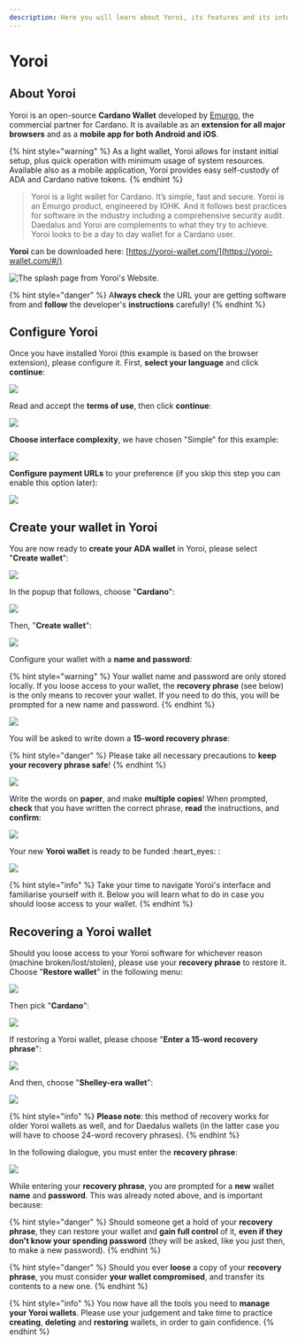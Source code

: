 ```yaml
---
description: Here you will learn about Yoroi, its features and its interface.
---
```


# Yoroi

## About Yoroi

Yoroi is an open-source **Cardano Wallet** developed by [Emurgo](https://emurgo.io/), the commercial partner for Cardano. It is available as an **extension for all major browsers** and as a **mobile app for both Android and iOS**.

{% hint style="warning" %}
As a light wallet, Yoroi allows for instant initial setup, plus quick operation with minimum usage of system resources. Available also as a mobile application, Yoroi provides easy self-custody of ADA and Cardano native tokens.
{% endhint %}

> Yoroi is a light wallet for Cardano. It’s simple, fast and secure. Yoroi is an Emurgo product, engineered by IOHK. And it follows best practices for software in the industry including a comprehensive security audit. Daedalus and Yoroi are complements to what they try to achieve. Yoroi looks to be a day to day wallet for a Cardano user.

**Yoroi** can be downloaded here: [https://yoroi-wallet.com/](https://yoroi-wallet.com/#/)

![The splash page from Yoroi's Website.](../.gitbook/assets/yoroi\_splash.PNG)

{% hint style="danger" %}
A**lways check** the URL your are getting software from and **follow** the developer's **instructions** carefully!
{% endhint %}

## Configure Yoroi

Once you have installed Yoroi (this example is based on the browser extension), please configure it. First, **select your language** and click **continue**:&#x20;

![](<../.gitbook/assets/yoroi\_splash (1).PNG>)

Read and accept the **terms of use**, then click **continue**:

![](../.gitbook/assets/yoroi\_terms.PNG)

**Choose interface complexity**, we have chosen "Simple" for this example:

![](../.gitbook/assets/yoroi\_interface\_choice.PNG)

**Configure payment URLs** to your preference (if you skip this step you can enable this option later):

![](../.gitbook/assets/yoroi\_payment\_URLs.PNG)

## Create your wallet in Yoroi

You are now ready to **create your ADA wallet** in Yoroi, please select "**Create wallet**":

![](../.gitbook/assets/yoroi\_main.PNG)

In the popup that follows, choose "**Cardano**":

![](../.gitbook/assets/yoroi\_currency\_choice.PNG)

Then, "**Create wallet**":

![](../.gitbook/assets/yaroi\_wallet\_type.PNG)

Configure your wallet with a **name and password**:

{% hint style="warning" %}
Your wallet name and password are only stored locally. If you loose access to your wallet, the **recovery phrase** (see below) is the only means to recover your wallet. If you need to do this, you will be prompted for a new name and password. &#x20;
{% endhint %}

![](../.gitbook/assets/yoroi\_wallet\_config.PNG)

You will be asked to write down a **15-word recovery phrase**:

{% hint style="danger" %}
Please take all necessary precautions to **keep your recovery phrase safe**!
{% endhint %}

![](../.gitbook/assets/yoroi\_recovery\_phrase\_01.PNG)

Write the words on **paper**, and make **multiple copies**! When prompted, **check** that you have written the correct phrase, **read** the instructions, and **confirm**:

![](../.gitbook/assets/yoroi\_recovery\_phrase\_02.PNG)

Your new **Yoroi wallet** is ready to be funded :heart\_eyes: :

![](../.gitbook/assets/yoroi\_wallet\_ready.PNG)

{% hint style="info" %}
Take your time to navigate Yoroi's interface and familiarise yourself with it. Below you will learn what to do in case you should loose access to your wallet.&#x20;
{% endhint %}

## Recovering a Yoroi wallet

Should you loose access to your Yoroi software for whichever reason (machine broken/lost/stolen), please use your **recovery phrase** to restore it. Choose "**Restore wallet**" in the following menu:

![](../.gitbook/assets/yoroi\_restore\_01.PNG)

Then pick "**Cardano**":

![](../.gitbook/assets/yoroi\_currency\_choice.PNG)

If restoring a Yoroi wallet, please choose "**Enter a 15-word recovery phrase**":

![](../.gitbook/assets/yoroi\_restore\_02.PNG)

And then, choose "**Shelley-era wallet**":

![](../.gitbook/assets/yoroi\_restore\_03.PNG)

{% hint style="info" %}
**Please note**: this method of recovery works for older Yoroi wallets as well, and for Daedalus wallets (in the latter case you will have to choose 24-word recovery phrases).
{% endhint %}

In the following dialogue, you must enter the **recovery phrase**:&#x20;

![](../.gitbook/assets/yoroi\_restore\_04.PNG)

While entering your **recovery phrase**, you are prompted for a **new** wallet **name** and **password**. This was already noted above, and is important because:

{% hint style="danger" %}
Should someone get a hold of your **recovery phrase**, they can restore your wallet and **gain full control** of it, **even if they don't know your spending password** (they will be asked, like you just then, to make a new password).
{% endhint %}

{% hint style="danger" %}
Should you ever **loose** a copy of your **recovery phrase**, you must consider **your wallet compromised**, and transfer its contents to a new one.
{% endhint %}

{% hint style="info" %}
You now have all the tools you need to **manage your Yoroi wallets**. Please use your judgement and take time to practice **creating**, **deleting** and **restoring** wallets, in order to gain confidence.
{% endhint %}
